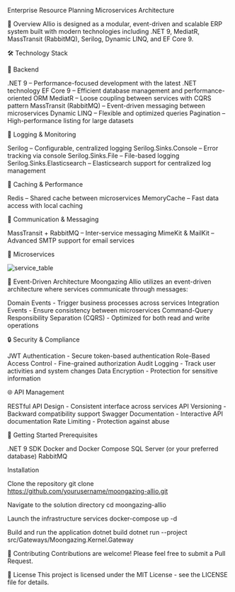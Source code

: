Enterprise Resource Planning Microservices Architecture


📜 Overview
Allio is designed as a modular, event-driven and scalable ERP system built with modern technologies including .NET 9, MediatR, MassTransit (RabbitMQ), Serilog, Dynamic LINQ, and EF Core 9.

🛠️ Technology Stack

📌 Backend

.NET 9 – Performance-focused development with the latest .NET technology
EF Core 9 – Efficient database management and performance-oriented ORM
MediatR – Loose coupling between services with CQRS pattern
MassTransit (RabbitMQ) – Event-driven messaging between microservices
Dynamic LINQ – Flexible and optimized queries
Pagination – High-performance listing for large datasets

📌 Logging & Monitoring

Serilog – Configurable, centralized logging
Serilog.Sinks.Console – Error tracking via console
Serilog.Sinks.File – File-based logging
Serilog.Sinks.Elasticsearch – Elasticsearch support for centralized log management

📌 Caching & Performance

Redis – Shared cache between microservices
MemoryCache – Fast data access with local caching

📌 Communication & Messaging

MassTransit + RabbitMQ – Inter-service messaging
MimeKit & MailKit – Advanced SMTP support for email services

🚀 Microservices

![service_table](https://github.com/user-attachments/assets/927f757f-9713-4771-8ab0-f4ca115ec922)


🔄 Event-Driven Architecture
Moongazing Allio utilizes an event-driven architecture where services communicate through messages:

Domain Events - Trigger business processes across services
Integration Events - Ensure consistency between microservices
Command-Query Responsibility Separation (CQRS) - Optimized for both read and write operations


🔒 Security & Compliance

JWT Authentication - Secure token-based authentication
Role-Based Access Control - Fine-grained authorization
Audit Logging - Track user activities and system changes
Data Encryption - Protection for sensitive information


🌐 API Management

RESTful API Design - Consistent interface across services
API Versioning - Backward compatibility support
Swagger Documentation - Interactive API documentation
Rate Limiting - Protection against abuse


🚀 Getting Started
Prerequisites

.NET 9 SDK
Docker and Docker Compose
SQL Server (or your preferred database)
RabbitMQ

Installation

Clone the repository
git clone https://github.com/yourusername/moongazing-allio.git

Navigate to the solution directory
cd moongazing-allio

Launch the infrastructure services
docker-compose up -d

Build and run the application
dotnet build
dotnet run --project src/Gateways/Moongazing.Kernel.Gateway



👥 Contributing
Contributions are welcome! Please feel free to submit a Pull Request.

📄 License
This project is licensed under the MIT License - see the LICENSE file for details.




